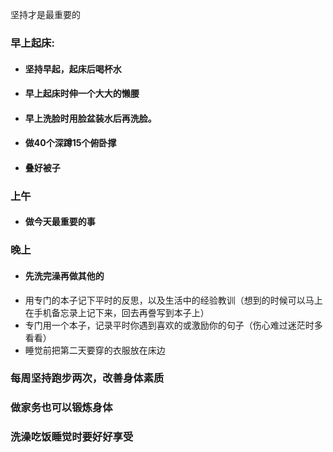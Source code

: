 坚持才是最重要的
### 早上起床:
- #### 坚持早起，起床后喝杯水
- #### 早上起床时伸一个大大的懒腰
- #### 早上洗脸时用脸盆装水后再洗脸。
- #### 做40个深蹲15个俯卧撑
- #### 叠好被子
### 上午
- #### 做今天最重要的事

### 晚上
- #### 先洗完澡再做其他的
- 用专门的本子记下平时的反思，以及生活中的经验教训（想到的时候可以马上在手机备忘录上记下来，回去再誊写到本子上）
- 专门用一个本子，记录平时你遇到喜欢的或激励你的句子（伤心难过迷茫时多看看）
- 睡觉前把第二天要穿的衣服放在床边

### 每周坚持跑步两次，改善身体素质
### 做家务也可以锻炼身体
### 洗澡吃饭睡觉时要好好享受
